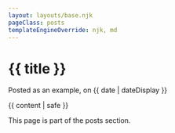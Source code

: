 ```yaml
---
layout: layouts/base.njk
pageClass: posts
templateEngineOverride: njk, md
---
```


<h1>{{ title }}</h1>
<p class="date">
  Posted as an example, on <time datetime="{{ date }}">{{ date | dateDisplay }}</time>
</p>
<main>
  {{ content | safe }}
  <div class="footnote">
    <p>
      This page is part of the posts section.
    </p>
  </div>
</main>
